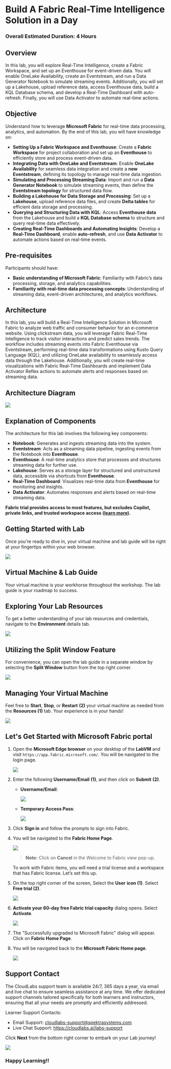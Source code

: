 
# Build A Fabric Real-Time Intelligence Solution in a Day 
### Overall Estimated Duration: 4 Hours
## Overview

In this lab, you will explore Real-Time Intelligence, create a Fabric Workspace, and set up an Eventhouse for event-driven data. You will enable OneLake Availability, create an Eventstream, and run a Data Generator Notebook to simulate streaming events. Additionally, you will set up a Lakehouse, upload reference data, access Eventhouse data, build a KQL Database schema, and develop a Real-Time Dashboard with auto-refresh. Finally, you will use Data Activator to automate real-time actions.

## Objective  

Understand how to leverage **Microsoft Fabric** for real-time data processing, analytics, and automation. By the end of this lab, you will have knowledge on:  

- **Setting Up a Fabric Workspace and Eventhouse**: Create a **Fabric Workspace** for project collaboration and set up an **Eventhouse** to efficiently store and process event-driven data.  
- **Integrating Data with OneLake and Eventstream**: Enable **OneLake Availability** for seamless data integration and create a **new Eventstream**, defining its topology to manage real-time data ingestion.  
- **Simulating and Processing Streaming Data**: Import and run a **Data Generator Notebook** to simulate streaming events, then define the **Eventstream topology** for structured data flow.  
- **Building a Lakehouse for Data Storage and Processing**: Set up a **Lakehouse**, upload reference data files, and create **Delta tables** for efficient data storage and processing.  
- **Querying and Structuring Data with KQL**: Access **Eventhouse data** from the Lakehouse and build a **KQL Database schema** to structure and query real-time data effectively.  
- **Creating Real-Time Dashboards and Automating Insights**: Develop a **Real-Time Dashboard**, enable **auto-refresh**, and use **Data Activator** to automate actions based on real-time events.  

## Pre-requisites

Participants should have:  

- **Basic understanding of Microsoft Fabric**: Familiarity with Fabric’s data processing, storage, and analytics capabilities.  
- **Familiarity with real-time data processing concepts**: Understanding of streaming data, event-driven architectures, and analytics workflows.  

## Architecture

In this lab, you will build a Real-Time Intelligence Solution in Microsoft Fabric to analyze web traffic and consumer behavior for an e-commerce website. Using clickstream data, you will leverage Fabric Real-Time Intelligence to track visitor interactions and predict sales trends. The workflow includes streaming events into Fabric Eventhouse via Eventstream, performing real-time data transformations using Kusto Query Language (KQL), and utilizing OneLake availability to seamlessly access data through the Lakehouse. Additionally, you will create real-time visualizations with Fabric Real-Time Dashboards and implement Data Activator Reflex actions to automate alerts and responses based on streaming data.

## Architecture Diagram

![](media/architecture4.png)

## Explanation of Components

The architecture for this lab involves the following key components:

- **Notebook**: Generates and ingests streaming data into the system.  
- **Eventstream**: Acts as a streaming data pipeline, ingesting events from the Notebook into **Eventhouse**.  
- **Eventhouse**: A real-time analytics store that processes and structures streaming data for further use.  
- **Lakehouse**: Serves as a storage layer for structured and unstructured data, accessible via shortcuts from **Eventhouse**.  
- **Real-Time Dashboard**: Visualizes real-time data from **Eventhouse** for monitoring and insights.  
- **Data Activator**: Automates responses and alerts based on real-time streaming data.  

**Fabric trial provides access to most features, but excludes Copilot, private links, and trusted workspace access ([learn more](https://learn.microsoft.com/en-us/fabric/fundamentals/fabric-trial#overview-of-the-trial-capacity)).**


## Getting Started with Lab
Once you're ready to dive in, your virtual machine and lab guide will be right at your fingertips within your web browser.

![](media/guide-01up2.png)

## Virtual Machine & Lab Guide
Your virtual machine is your workhorse throughout the workshop. The lab guide is your roadmap to success.

## Exploring Your Lab Resources
To get a better understanding of your lab resources and credentials, navigate to the **Environment** details tab.

![](media/getting-started-2upd2.png)

## Utilizing the Split Window Feature
For convenience, you can open the lab guide in a separate window by selecting the **Split Window** button from the top right corner.

![](media/getting-started-3upd2.png)

## Managing Your Virtual Machine
Feel free to **Start**, **Stop**, or **Restart** **(2)** your virtual machine as needed from the **Resources (1)** tab. Your experience is in your hands!

![](media/getting-started-5upd2.png)

## Let's Get Started with Microsoft Fabric portal
 
1. Open the **Microsoft Edge browser** on your desktop of the **LabVM** and visit `https://app.fabric.microsoft.com/`. You will be navigated to the login page.

    ![](media/guide-58up.png)


2. Enter the following **Username/Email** **(1)**, and then click on **Submit** **(2)**.  

    - **Username/Email**:<inject key="AzureAdUserEmail"></inject>

      ![](media/guide-59up.png)

    - **Temporary Access Pass**:<inject key="AzureAdUserPassword"></inject> 

      ![](media/1.2Pass.png)

3. Click **Sign in** and follow the prompts to sign into Fabric.

4. You will be navigated to the **Fabric Home Page**.

    ![](media/guide-60up.png)

    > **Note:** Click on **Cancel** in the Welcome to Fabric view pop-up.

    To work with Fabric items, you will need a trial license and a workspace that has Fabric license. Let’s set this up.

5. On the top right corner of the screen, Select the **User** **icon (1)**. Select **Free trial (2)**.

    ![](media/image11upd2.png)

6. **Activate your 60-day free Fabric trial capacity** dialog opens. Select **Activate**.

    ![](media/image12upd2.png)

7. The "Successfully upgraded to Microsoft Fabric" dialog will appear. Click on **Fabric Home Page**.      

8. You will be navigated back to the **Microsoft** **Fabric Home page**.

    ![](media/1.4.png)

## Support Contact

The CloudLabs support team is available 24/7, 365 days a year, via email and live chat to ensure seamless assistance at any time. We offer dedicated support channels tailored specifically for both learners and instructors, ensuring that all your needs are promptly and efficiently addressed.

Learner Support Contacts:

- Email Support: cloudlabs-support@spektrasystems.com
- Live Chat Support: https://cloudlabs.ai/labs-support

Click **Next** from the bottom right corner to embark on your Lab journey!

![](media/up4.png)

### Happy Learning!!




